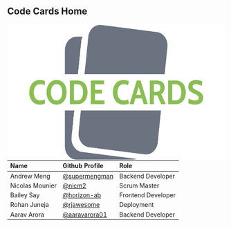 ## Code Cards Home

<img src="assets/img/logo2.png"
     alt="logo"
     style="float: left; margin-right: 10px;" />

| Name | Github Profile | Role |
| :---- | :---- | :---- |
| Andrew Meng | [@supermengman](https://github.com/supermengman) | Backend Developer |
| Nicolas Mounier | [@nicm2](https://github.com/nicm2) | Scrum Master|
| Bailey Say | [@horizon-ab](https://github.com/horizon-ab) | Frontend Developer |
| Rohan Juneja | [@rjawesome](https://github.com/rjawesome) | Deployment |
| Aarav Arora | [@aaravarora01](https://github.com/aaravarora01) | Backend Developer |